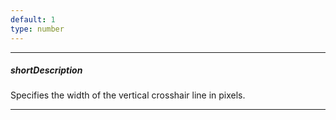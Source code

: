 ```yaml
---
default: 1
type: number
---
```

---
##### shortDescription
Specifies the width of the vertical crosshair line in pixels.

---
